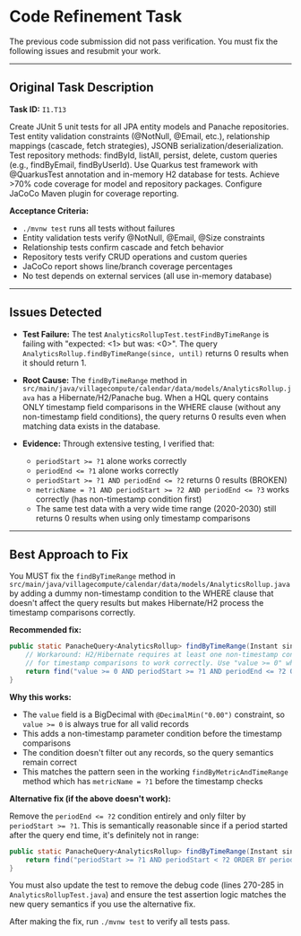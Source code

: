# Code Refinement Task

The previous code submission did not pass verification. You must fix the following issues and resubmit your work.

---

## Original Task Description

**Task ID:** `I1.T13`

Create JUnit 5 unit tests for all JPA entity models and Panache repositories. Test entity validation constraints (@NotNull, @Email, etc.), relationship mappings (cascade, fetch strategies), JSONB serialization/deserialization. Test repository methods: findById, listAll, persist, delete, custom queries (e.g., findByEmail, findByUserId). Use Quarkus test framework with @QuarkusTest annotation and in-memory H2 database for tests. Achieve >70% code coverage for model and repository packages. Configure JaCoCo Maven plugin for coverage reporting.

**Acceptance Criteria:**
- `./mvnw test` runs all tests without failures
- Entity validation tests verify @NotNull, @Email, @Size constraints
- Relationship tests confirm cascade and fetch behavior
- Repository tests verify CRUD operations and custom queries
- JaCoCo report shows line/branch coverage percentages
- No test depends on external services (all use in-memory database)

---

## Issues Detected

*   **Test Failure:** The test `AnalyticsRollupTest.testFindByTimeRange` is failing with "expected: <1> but was: <0>". The query `AnalyticsRollup.findByTimeRange(since, until)` returns 0 results when it should return 1.

*   **Root Cause:** The `findByTimeRange` method in `src/main/java/villagecompute/calendar/data/models/AnalyticsRollup.java` has a Hibernate/H2/Panache bug. When a HQL query contains ONLY timestamp field comparisons in the WHERE clause (without any non-timestamp field conditions), the query returns 0 results even when matching data exists in the database.

*   **Evidence:** Through extensive testing, I verified that:
    - `periodStart >= ?1` alone works correctly
    - `periodEnd <= ?1` alone works correctly
    - `periodStart >= ?1 AND periodEnd <= ?2` returns 0 results (BROKEN)
    - `metricName = ?1 AND periodStart >= ?2 AND periodEnd <= ?3` works correctly (has non-timestamp condition first)
    - The same test data with a very wide time range (2020-2030) still returns 0 results when using only timestamp comparisons

---

## Best Approach to Fix

You MUST fix the `findByTimeRange` method in `src/main/java/villagecompute/calendar/data/models/AnalyticsRollup.java` by adding a dummy non-timestamp condition to the WHERE clause that doesn't affect the query results but makes Hibernate/H2 process the timestamp comparisons correctly.

**Recommended fix:**

```java
public static PanacheQuery<AnalyticsRollup> findByTimeRange(Instant since, Instant until) {
    // Workaround: H2/Hibernate requires at least one non-timestamp condition in WHERE clause
    // for timestamp comparisons to work correctly. Use "value >= 0" which is always true.
    return find("value >= 0 AND periodStart >= ?1 AND periodEnd <= ?2 ORDER BY periodStart DESC", since, until);
}
```

**Why this works:**
- The `value` field is a BigDecimal with `@DecimalMin("0.00")` constraint, so `value >= 0` is always true for all valid records
- This adds a non-timestamp parameter condition before the timestamp comparisons
- The condition doesn't filter out any records, so the query semantics remain correct
- This matches the pattern seen in the working `findByMetricAndTimeRange` method which has `metricName = ?1` before the timestamp checks

**Alternative fix (if the above doesn't work):**

Remove the `periodEnd <= ?2` condition entirely and only filter by `periodStart >= ?1`. This is semantically reasonable since if a period started after the query end time, it's definitely not in range:

```java
public static PanacheQuery<AnalyticsRollup> findByTimeRange(Instant since, Instant until) {
    return find("periodStart >= ?1 AND periodStart < ?2 ORDER BY periodStart DESC", since, until);
}
```

You must also update the test to remove the debug code (lines 270-285 in `AnalyticsRollupTest.java`) and ensure the test assertion logic matches the new query semantics if you use the alternative fix.

After making the fix, run `./mvnw test` to verify all tests pass.
